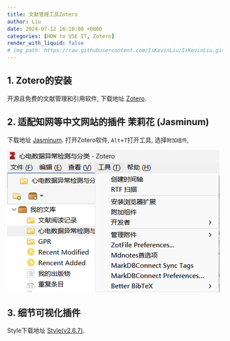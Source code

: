 ```yaml
---
title: 文献管理工具Zotero
author: Liu
date: 2024-07-12 16:10:00 +0800
categories: [HOW to USE IT, Zotero]
render_with_liquid: false
# img_path: https://raw.githubusercontent.com/IsKevinLiu/IsKevinLiu.github.io/main/_image/20240712/
---
```


## 1. Zotero的安装
开源且免费的文献管理和引用软件, 下载地址 [Zotero](https://www.zotero.org/download/).

## 2. 适配知网等中文网站的插件 茉莉花 (Jasminum)
下载地址 [Jasminum](https://github.com/l0o0/jasminum/releases).
打开Zotero软件, `Alt`+`T`打开工具, 选择`附加组件`, 

![enter image description here](https://raw.githubusercontent.com/IsKevinLiu/IsKevinLiu.github.io/main/_image/20240712/img_1.png)



## 3. 细节可视化插件
Style下载地址 [Style(v2.6.7)](https://github.com/MuiseDestiny/zotero-style/releases/tag/2.6.7).
